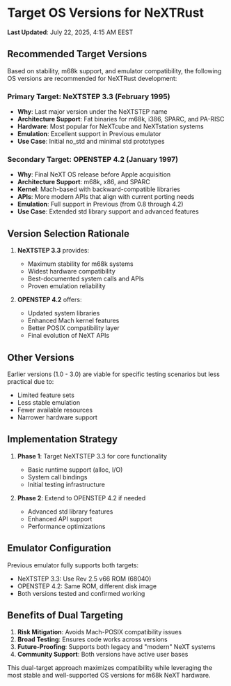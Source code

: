 # Target OS Versions for NeXTRust

**Last Updated**: July 22, 2025, 4:15 AM EEST

## Recommended Target Versions

Based on stability, m68k support, and emulator compatibility, the following OS versions are recommended for NeXTRust development:

### Primary Target: NeXTSTEP 3.3 (February 1995)
- **Why**: Last major version under the NeXTSTEP name
- **Architecture Support**: Fat binaries for m68k, i386, SPARC, and PA-RISC
- **Hardware**: Most popular for NeXTcube and NeXTstation systems
- **Emulation**: Excellent support in Previous emulator
- **Use Case**: Initial no_std and minimal std prototypes

### Secondary Target: OPENSTEP 4.2 (January 1997)
- **Why**: Final NeXT OS release before Apple acquisition
- **Architecture Support**: m68k, x86, and SPARC
- **Kernel**: Mach-based with backward-compatible libraries
- **APIs**: More modern APIs that align with current porting needs
- **Emulation**: Full support in Previous (from 0.8 through 4.2)
- **Use Case**: Extended std library support and advanced features

## Version Selection Rationale

1. **NeXTSTEP 3.3** provides:
   - Maximum stability for m68k systems
   - Widest hardware compatibility
   - Best-documented system calls and APIs
   - Proven emulation reliability

2. **OPENSTEP 4.2** offers:
   - Updated system libraries
   - Enhanced Mach kernel features
   - Better POSIX compatibility layer
   - Final evolution of NeXT APIs

## Other Versions

Earlier versions (1.0 - 3.0) are viable for specific testing scenarios but less practical due to:
- Limited feature sets
- Less stable emulation
- Fewer available resources
- Narrower hardware support

## Implementation Strategy

1. **Phase 1**: Target NeXTSTEP 3.3 for core functionality
   - Basic runtime support (alloc, I/O)
   - System call bindings
   - Initial testing infrastructure

2. **Phase 2**: Extend to OPENSTEP 4.2 if needed
   - Advanced std library features
   - Enhanced API support
   - Performance optimizations

## Emulator Configuration

Previous emulator fully supports both targets:
- NeXTSTEP 3.3: Use Rev 2.5 v66 ROM (68040)
- OPENSTEP 4.2: Same ROM, different disk image
- Both versions tested and confirmed working

## Benefits of Dual Targeting

1. **Risk Mitigation**: Avoids Mach-POSIX compatibility issues
2. **Broad Testing**: Ensures code works across versions
3. **Future-Proofing**: Supports both legacy and "modern" NeXT systems
4. **Community Support**: Both versions have active user bases

This dual-target approach maximizes compatibility while leveraging the most stable and well-supported OS versions for m68k NeXT hardware.